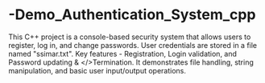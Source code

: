 # -Demo_Authentication_System_cpp
This C++ project is a console-based security system that allows users to register, log in, and change passwords. User credentials are stored in a file named "ssimar.txt". Key features - Registration, Login validation, and Password updating &amp; &lt;/>Termination. It demonstrates file handling, string manipulation, and basic user input/output operations. 

